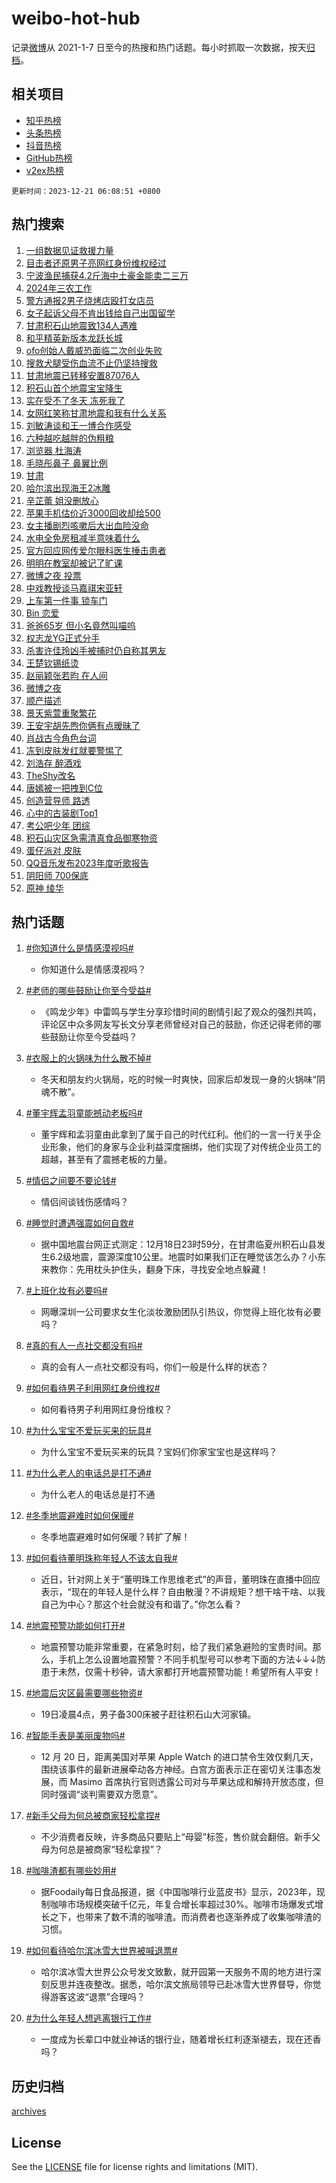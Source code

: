# weibo-hot-hub

记录[微博](https://www.weibo.com)从 2021-1-7 日至今的热搜和热门话题。每小时抓取一次数据，按天[归档](archives)。

## 相关项目

- [知乎热榜](https://github.com/lonnyzhang423/zhihu-hot-hub)
- [头条热榜](https://github.com/lonnyzhang423/toutiao-hot-hub)
- [抖音热榜](https://github.com/lonnyzhang423/douyin-hot-hub)
- [GitHub热榜](https://github.com/lonnyzhang423/github-hot-hub)
- [v2ex热榜](https://github.com/lonnyzhang423/v2ex-hot-hub)


`更新时间：2023-12-21 06:08:51 +0800`

## 热门搜索

1. [一组数据见证救援力量](https://m.weibo.cn/search?containerid=100103type%3D1%26t%3D10%26q%3D%23%E4%B8%80%E7%BB%84%E6%95%B0%E6%8D%AE%E8%A7%81%E8%AF%81%E6%95%91%E6%8F%B4%E5%8A%9B%E9%87%8F%23&stream_entry_id=51&isnewpage=1&extparam=seat%3D1%26pos%3D0%26dgr%3D0%26c_type%3D51%26q%3D%2523%25E4%25B8%2580%25E7%25BB%2584%25E6%2595%25B0%25E6%258D%25AE%25E8%25A7%2581%25E8%25AF%2581%25E6%2595%2591%25E6%258F%25B4%25E5%258A%259B%25E9%2587%258F%2523%26filter_type%3Drealtimehot%26cate%3D10103%26stream_entry_id%3D51%26display_time%3D1703110129%26pre_seqid%3D17031101291750055559)
1. [目击者还原男子亮网红身份维权经过](https://m.weibo.cn/search?containerid=100103type%3D1%26t%3D10%26q%3D%23%E7%9B%AE%E5%87%BB%E8%80%85%E8%BF%98%E5%8E%9F%E7%94%B7%E5%AD%90%E4%BA%AE%E7%BD%91%E7%BA%A2%E8%BA%AB%E4%BB%BD%E7%BB%B4%E6%9D%83%E7%BB%8F%E8%BF%87%23&stream_entry_id=31&isnewpage=1&extparam=seat%3D1%26pos%3D0%26flag%3D2%26lcate%3D5001%26dgr%3D0%26cate%3D5001%26c_type%3D31%26band_rank%3D1%26q%3D%2523%25E7%259B%25AE%25E5%2587%25BB%25E8%2580%2585%25E8%25BF%2598%25E5%258E%259F%25E7%2594%25B7%25E5%25AD%2590%25E4%25BA%25AE%25E7%25BD%2591%25E7%25BA%25A2%25E8%25BA%25AB%25E4%25BB%25BD%25E7%25BB%25B4%25E6%259D%2583%25E7%25BB%258F%25E8%25BF%2587%2523%26filter_type%3Drealtimehot%26realpos%3D1%26stream_entry_id%3D31%26display_time%3D1703110129%26pre_seqid%3D17031101291750055559)
1. [宁波渔民捕获4.2斤海中土豪金能卖二三万](https://m.weibo.cn/search?containerid=100103type%3D1%26t%3D10%26q%3D%23%E5%AE%81%E6%B3%A2%E6%B8%94%E6%B0%91%E6%8D%95%E8%8E%B74.2%E6%96%A4%E6%B5%B7%E4%B8%AD%E5%9C%9F%E8%B1%AA%E9%87%91%E8%83%BD%E5%8D%96%E4%BA%8C%E4%B8%89%E4%B8%87%23&stream_entry_id=31&isnewpage=1&extparam=seat%3D1%26pos%3D1%26flag%3D32768%26lcate%3D5001%26dgr%3D0%26cate%3D5001%26c_type%3D31%26band_rank%3D2%26q%3D%2523%25E5%25AE%2581%25E6%25B3%25A2%25E6%25B8%2594%25E6%25B0%2591%25E6%258D%2595%25E8%258E%25B74.2%25E6%2596%25A4%25E6%25B5%25B7%25E4%25B8%25AD%25E5%259C%259F%25E8%25B1%25AA%25E9%2587%2591%25E8%2583%25BD%25E5%258D%2596%25E4%25BA%258C%25E4%25B8%2589%25E4%25B8%2587%2523%26filter_type%3Drealtimehot%26realpos%3D2%26stream_entry_id%3D31%26display_time%3D1703110129%26pre_seqid%3D17031101291750055559)
1. [2024年三农工作](https://m.weibo.cn/search?containerid=100103type%3D1%26t%3D10%26q%3D%232024%E5%B9%B4%E4%B8%89%E5%86%9C%E5%B7%A5%E4%BD%9C%23&stream_entry_id=31&isnewpage=1&extparam=seat%3D1%26pos%3D2%26flag%3D0%26lcate%3D5001%26dgr%3D0%26cate%3D5001%26c_type%3D31%26band_rank%3D3%26q%3D%25232024%25E5%25B9%25B4%25E4%25B8%2589%25E5%2586%259C%25E5%25B7%25A5%25E4%25BD%259C%2523%26filter_type%3Drealtimehot%26realpos%3D3%26stream_entry_id%3D31%26display_time%3D1703110129%26pre_seqid%3D17031101291750055559)
1. [警方通报2男子烧烤店殴打女店员](https://m.weibo.cn/search?containerid=100103type%3D1%26t%3D10%26q%3D%23%E8%AD%A6%E6%96%B9%E9%80%9A%E6%8A%A52%E7%94%B7%E5%AD%90%E7%83%A7%E7%83%A4%E5%BA%97%E6%AE%B4%E6%89%93%E5%A5%B3%E5%BA%97%E5%91%98%23&stream_entry_id=31&isnewpage=1&extparam=seat%3D1%26pos%3D3%26flag%3D0%26lcate%3D5001%26dgr%3D0%26cate%3D5001%26c_type%3D31%26band_rank%3D4%26q%3D%2523%25E8%25AD%25A6%25E6%2596%25B9%25E9%2580%259A%25E6%258A%25A52%25E7%2594%25B7%25E5%25AD%2590%25E7%2583%25A7%25E7%2583%25A4%25E5%25BA%2597%25E6%25AE%25B4%25E6%2589%2593%25E5%25A5%25B3%25E5%25BA%2597%25E5%2591%2598%2523%26filter_type%3Drealtimehot%26realpos%3D4%26stream_entry_id%3D31%26display_time%3D1703110129%26pre_seqid%3D17031101291750055559)
1. [女子起诉父母不肯出钱给自己出国留学](https://m.weibo.cn/search?containerid=100103type%3D1%26t%3D10%26q%3D%23%E5%A5%B3%E5%AD%90%E8%B5%B7%E8%AF%89%E7%88%B6%E6%AF%8D%E4%B8%8D%E8%82%AF%E5%87%BA%E9%92%B1%E7%BB%99%E8%87%AA%E5%B7%B1%E5%87%BA%E5%9B%BD%E7%95%99%E5%AD%A6%23&stream_entry_id=31&isnewpage=1&extparam=seat%3D1%26pos%3D4%26flag%3D0%26lcate%3D5001%26dgr%3D0%26cate%3D5001%26c_type%3D31%26band_rank%3D5%26q%3D%2523%25E5%25A5%25B3%25E5%25AD%2590%25E8%25B5%25B7%25E8%25AF%2589%25E7%2588%25B6%25E6%25AF%258D%25E4%25B8%258D%25E8%2582%25AF%25E5%2587%25BA%25E9%2592%25B1%25E7%25BB%2599%25E8%2587%25AA%25E5%25B7%25B1%25E5%2587%25BA%25E5%259B%25BD%25E7%2595%2599%25E5%25AD%25A6%2523%26filter_type%3Drealtimehot%26realpos%3D5%26stream_entry_id%3D31%26display_time%3D1703110129%26pre_seqid%3D17031101291750055559)
1. [甘肃积石山地震致134人遇难](https://m.weibo.cn/search?containerid=100103type%3D1%26t%3D10%26q%3D%23%E7%94%98%E8%82%83%E7%A7%AF%E7%9F%B3%E5%B1%B1%E5%9C%B0%E9%9C%87%E8%87%B4134%E4%BA%BA%E9%81%87%E9%9A%BE%23&stream_entry_id=31&isnewpage=1&extparam=seat%3D1%26pos%3D5%26flag%3D0%26lcate%3D5001%26dgr%3D0%26cate%3D5001%26c_type%3D31%26band_rank%3D6%26q%3D%2523%25E7%2594%2598%25E8%2582%2583%25E7%25A7%25AF%25E7%259F%25B3%25E5%25B1%25B1%25E5%259C%25B0%25E9%259C%2587%25E8%2587%25B4134%25E4%25BA%25BA%25E9%2581%2587%25E9%259A%25BE%2523%26filter_type%3Drealtimehot%26realpos%3D6%26stream_entry_id%3D31%26display_time%3D1703110129%26pre_seqid%3D17031101291750055559)
1. [和平精英新版本龙跃长城](https://m.weibo.cn/search?containerid=100103type%3D1%26t%3D10%26q%3D%23%E5%92%8C%E5%B9%B3%E7%B2%BE%E8%8B%B1%E6%96%B0%E7%89%88%E6%9C%AC%E9%BE%99%E8%B7%83%E9%95%BF%E5%9F%8E%23&stream_entry_id=31&isnewpage=1&extparam=seat%3D1%26pos%3D6%26dgr%3D0%26filter_type%3Drealtimehot%26lcate%3D5001%26stream_entry_id%3D31%26band_rank%3D7%26c_type%3D31%26cate%3D5001%26q%3D%2523%25E5%2592%258C%25E5%25B9%25B3%25E7%25B2%25BE%25E8%258B%25B1%25E6%2596%25B0%25E7%2589%2588%25E6%259C%25AC%25E9%25BE%2599%25E8%25B7%2583%25E9%2595%25BF%25E5%259F%258E%2523%26is_ad_pos%3D1%26topic_ad%3D1%26adid%3D214992%26display_time%3D1703110129%26pre_seqid%3D17031101291750055559)
1. [ofo创始人戴威恐面临二次创业失败](https://m.weibo.cn/search?containerid=100103type%3D1%26t%3D10%26q%3D%23ofo%E5%88%9B%E5%A7%8B%E4%BA%BA%E6%88%B4%E5%A8%81%E6%81%90%E9%9D%A2%E4%B8%B4%E4%BA%8C%E6%AC%A1%E5%88%9B%E4%B8%9A%E5%A4%B1%E8%B4%A5%23&stream_entry_id=31&isnewpage=1&extparam=seat%3D1%26pos%3D7%26flag%3D0%26lcate%3D5001%26dgr%3D0%26cate%3D5001%26c_type%3D31%26band_rank%3D7%26q%3D%2523ofo%25E5%2588%259B%25E5%25A7%258B%25E4%25BA%25BA%25E6%2588%25B4%25E5%25A8%2581%25E6%2581%2590%25E9%259D%25A2%25E4%25B8%25B4%25E4%25BA%258C%25E6%25AC%25A1%25E5%2588%259B%25E4%25B8%259A%25E5%25A4%25B1%25E8%25B4%25A5%2523%26filter_type%3Drealtimehot%26realpos%3D7%26stream_entry_id%3D31%26display_time%3D1703110129%26pre_seqid%3D17031101291750055559)
1. [搜救犬腿受伤血流不止仍坚持搜救](https://m.weibo.cn/search?containerid=100103type%3D1%26t%3D10%26q%3D%23%E6%90%9C%E6%95%91%E7%8A%AC%E8%85%BF%E5%8F%97%E4%BC%A4%E8%A1%80%E6%B5%81%E4%B8%8D%E6%AD%A2%E4%BB%8D%E5%9D%9A%E6%8C%81%E6%90%9C%E6%95%91%23&stream_entry_id=31&isnewpage=1&extparam=seat%3D1%26pos%3D8%26flag%3D32768%26lcate%3D5001%26dgr%3D0%26cate%3D5001%26c_type%3D31%26band_rank%3D8%26q%3D%2523%25E6%2590%259C%25E6%2595%2591%25E7%258A%25AC%25E8%2585%25BF%25E5%258F%2597%25E4%25BC%25A4%25E8%25A1%2580%25E6%25B5%2581%25E4%25B8%258D%25E6%25AD%25A2%25E4%25BB%258D%25E5%259D%259A%25E6%258C%2581%25E6%2590%259C%25E6%2595%2591%2523%26filter_type%3Drealtimehot%26realpos%3D8%26stream_entry_id%3D31%26display_time%3D1703110129%26pre_seqid%3D17031101291750055559)
1. [甘肃地震已转移安置87076人](https://m.weibo.cn/search?containerid=100103type%3D1%26t%3D10%26q%3D%23%E7%94%98%E8%82%83%E5%9C%B0%E9%9C%87%E5%B7%B2%E8%BD%AC%E7%A7%BB%E5%AE%89%E7%BD%AE87076%E4%BA%BA%23&stream_entry_id=31&isnewpage=1&extparam=seat%3D1%26pos%3D9%26flag%3D0%26lcate%3D5001%26dgr%3D0%26cate%3D5001%26c_type%3D31%26band_rank%3D9%26q%3D%2523%25E7%2594%2598%25E8%2582%2583%25E5%259C%25B0%25E9%259C%2587%25E5%25B7%25B2%25E8%25BD%25AC%25E7%25A7%25BB%25E5%25AE%2589%25E7%25BD%25AE87076%25E4%25BA%25BA%2523%26filter_type%3Drealtimehot%26realpos%3D9%26stream_entry_id%3D31%26display_time%3D1703110129%26pre_seqid%3D17031101291750055559)
1. [积石山首个地震宝宝降生](https://m.weibo.cn/search?containerid=100103type%3D1%26t%3D10%26q%3D%23%E7%A7%AF%E7%9F%B3%E5%B1%B1%E9%A6%96%E4%B8%AA%E5%9C%B0%E9%9C%87%E5%AE%9D%E5%AE%9D%E9%99%8D%E7%94%9F%23&stream_entry_id=31&isnewpage=1&extparam=seat%3D1%26pos%3D10%26flag%3D0%26lcate%3D5001%26dgr%3D0%26cate%3D5001%26c_type%3D31%26band_rank%3D10%26q%3D%2523%25E7%25A7%25AF%25E7%259F%25B3%25E5%25B1%25B1%25E9%25A6%2596%25E4%25B8%25AA%25E5%259C%25B0%25E9%259C%2587%25E5%25AE%259D%25E5%25AE%259D%25E9%2599%258D%25E7%2594%259F%2523%26filter_type%3Drealtimehot%26realpos%3D10%26stream_entry_id%3D31%26display_time%3D1703110129%26pre_seqid%3D17031101291750055559)
1. [实在受不了冬天 冻死我了](https://m.weibo.cn/search?containerid=100103type%3D1%26t%3D10%26q%3D%E5%AE%9E%E5%9C%A8%E5%8F%97%E4%B8%8D%E4%BA%86%E5%86%AC%E5%A4%A9+%E5%86%BB%E6%AD%BB%E6%88%91%E4%BA%86&stream_entry_id=31&isnewpage=1&extparam=seat%3D1%26pos%3D11%26flag%3D2%26lcate%3D5001%26dgr%3D0%26cate%3D5001%26c_type%3D31%26band_rank%3D11%26q%3D%25E5%25AE%259E%25E5%259C%25A8%25E5%258F%2597%25E4%25B8%258D%25E4%25BA%2586%25E5%2586%25AC%25E5%25A4%25A9%2520%25E5%2586%25BB%25E6%25AD%25BB%25E6%2588%2591%25E4%25BA%2586%26filter_type%3Drealtimehot%26realpos%3D11%26stream_entry_id%3D31%26display_time%3D1703110129%26pre_seqid%3D17031101291750055559)
1. [女网红笑称甘肃地震和我有什么关系](https://m.weibo.cn/search?containerid=100103type%3D1%26t%3D10%26q%3D%23%E5%A5%B3%E7%BD%91%E7%BA%A2%E7%AC%91%E7%A7%B0%E7%94%98%E8%82%83%E5%9C%B0%E9%9C%87%E5%92%8C%E6%88%91%E6%9C%89%E4%BB%80%E4%B9%88%E5%85%B3%E7%B3%BB%23&stream_entry_id=31&isnewpage=1&extparam=seat%3D1%26pos%3D12%26flag%3D2%26lcate%3D5001%26dgr%3D0%26cate%3D5001%26c_type%3D31%26band_rank%3D12%26q%3D%2523%25E5%25A5%25B3%25E7%25BD%2591%25E7%25BA%25A2%25E7%25AC%2591%25E7%25A7%25B0%25E7%2594%2598%25E8%2582%2583%25E5%259C%25B0%25E9%259C%2587%25E5%2592%258C%25E6%2588%2591%25E6%259C%2589%25E4%25BB%2580%25E4%25B9%2588%25E5%2585%25B3%25E7%25B3%25BB%2523%26filter_type%3Drealtimehot%26realpos%3D12%26stream_entry_id%3D31%26display_time%3D1703110129%26pre_seqid%3D17031101291750055559)
1. [刘敏涛谈和王一博合作感受](https://m.weibo.cn/search?containerid=100103type%3D1%26t%3D10%26q%3D%E5%88%98%E6%95%8F%E6%B6%9B%E8%B0%88%E5%92%8C%E7%8E%8B%E4%B8%80%E5%8D%9A%E5%90%88%E4%BD%9C%E6%84%9F%E5%8F%97&stream_entry_id=31&isnewpage=1&extparam=seat%3D1%26pos%3D13%26flag%3D1%26lcate%3D5001%26dgr%3D0%26cate%3D5001%26c_type%3D31%26band_rank%3D13%26q%3D%25E5%2588%2598%25E6%2595%258F%25E6%25B6%259B%25E8%25B0%2588%25E5%2592%258C%25E7%258E%258B%25E4%25B8%2580%25E5%258D%259A%25E5%2590%2588%25E4%25BD%259C%25E6%2584%259F%25E5%258F%2597%26filter_type%3Drealtimehot%26realpos%3D13%26stream_entry_id%3D31%26display_time%3D1703110129%26pre_seqid%3D17031101291750055559)
1. [六种越吃越胖的伪粗粮](https://m.weibo.cn/search?containerid=100103type%3D1%26t%3D10%26q%3D%E5%85%AD%E7%A7%8D%E8%B6%8A%E5%90%83%E8%B6%8A%E8%83%96%E7%9A%84%E4%BC%AA%E7%B2%97%E7%B2%AE&stream_entry_id=31&isnewpage=1&extparam=seat%3D1%26pos%3D14%26flag%3D2%26lcate%3D5001%26dgr%3D0%26cate%3D5001%26c_type%3D31%26band_rank%3D14%26q%3D%25E5%2585%25AD%25E7%25A7%258D%25E8%25B6%258A%25E5%2590%2583%25E8%25B6%258A%25E8%2583%2596%25E7%259A%2584%25E4%25BC%25AA%25E7%25B2%2597%25E7%25B2%25AE%26filter_type%3Drealtimehot%26realpos%3D14%26stream_entry_id%3D31%26display_time%3D1703110129%26pre_seqid%3D17031101291750055559)
1. [浏览器 杜海涛](https://m.weibo.cn/search?containerid=100103type%3D1%26t%3D10%26q%3D%E6%B5%8F%E8%A7%88%E5%99%A8+%E6%9D%9C%E6%B5%B7%E6%B6%9B&stream_entry_id=31&isnewpage=1&extparam=seat%3D1%26pos%3D15%26flag%3D2%26lcate%3D5001%26dgr%3D0%26cate%3D5001%26c_type%3D31%26band_rank%3D15%26q%3D%25E6%25B5%258F%25E8%25A7%2588%25E5%2599%25A8%2520%25E6%259D%259C%25E6%25B5%25B7%25E6%25B6%259B%26filter_type%3Drealtimehot%26realpos%3D15%26stream_entry_id%3D31%26display_time%3D1703110129%26pre_seqid%3D17031101291750055559)
1. [毛晓彤鼻子 鼻翼比例](https://m.weibo.cn/search?containerid=100103type%3D1%26t%3D10%26q%3D%E6%AF%9B%E6%99%93%E5%BD%A4%E9%BC%BB%E5%AD%90+%E9%BC%BB%E7%BF%BC%E6%AF%94%E4%BE%8B&stream_entry_id=31&isnewpage=1&extparam=seat%3D1%26pos%3D16%26flag%3D2%26lcate%3D5001%26dgr%3D0%26cate%3D5001%26c_type%3D31%26band_rank%3D16%26q%3D%25E6%25AF%259B%25E6%2599%2593%25E5%25BD%25A4%25E9%25BC%25BB%25E5%25AD%2590%2520%25E9%25BC%25BB%25E7%25BF%25BC%25E6%25AF%2594%25E4%25BE%258B%26filter_type%3Drealtimehot%26realpos%3D16%26stream_entry_id%3D31%26display_time%3D1703110129%26pre_seqid%3D17031101291750055559)
1. [甘肃](https://m.weibo.cn/search?containerid=100103type%3D1%26t%3D10%26q%3D%E7%94%98%E8%82%83&stream_entry_id=31&isnewpage=1&extparam=seat%3D1%26pos%3D17%26flag%3D0%26lcate%3D5001%26dgr%3D0%26cate%3D5001%26c_type%3D31%26band_rank%3D17%26q%3D%25E7%2594%2598%25E8%2582%2583%26filter_type%3Drealtimehot%26realpos%3D17%26stream_entry_id%3D31%26display_time%3D1703110129%26pre_seqid%3D17031101291750055559)
1. [哈尔滨出现海王2冰雕](https://m.weibo.cn/search?containerid=100103type%3D1%26t%3D10%26q%3D%23%E5%93%88%E5%B0%94%E6%BB%A8%E5%87%BA%E7%8E%B0%E6%B5%B7%E7%8E%8B2%E5%86%B0%E9%9B%95%23&stream_entry_id=31&isnewpage=1&extparam=seat%3D1%26pos%3D18%26flag%3D2%26lcate%3D5001%26dgr%3D0%26cate%3D5001%26c_type%3D31%26band_rank%3D18%26q%3D%2523%25E5%2593%2588%25E5%25B0%2594%25E6%25BB%25A8%25E5%2587%25BA%25E7%258E%25B0%25E6%25B5%25B7%25E7%258E%258B2%25E5%2586%25B0%25E9%259B%2595%2523%26filter_type%3Drealtimehot%26realpos%3D18%26stream_entry_id%3D31%26display_time%3D1703110129%26pre_seqid%3D17031101291750055559)
1. [辛芷蕾 姐没删放心](https://m.weibo.cn/search?containerid=100103type%3D1%26t%3D10%26q%3D%E8%BE%9B%E8%8A%B7%E8%95%BE+%E5%A7%90%E6%B2%A1%E5%88%A0%E6%94%BE%E5%BF%83&stream_entry_id=31&isnewpage=1&extparam=seat%3D1%26pos%3D19%26flag%3D2%26lcate%3D5001%26dgr%3D0%26cate%3D5001%26c_type%3D31%26band_rank%3D19%26q%3D%25E8%25BE%259B%25E8%258A%25B7%25E8%2595%25BE%2520%25E5%25A7%2590%25E6%25B2%25A1%25E5%2588%25A0%25E6%2594%25BE%25E5%25BF%2583%26filter_type%3Drealtimehot%26realpos%3D19%26stream_entry_id%3D31%26display_time%3D1703110129%26pre_seqid%3D17031101291750055559)
1. [苹果手机估价近3000回收却给500](https://m.weibo.cn/search?containerid=100103type%3D1%26t%3D10%26q%3D%23%E8%8B%B9%E6%9E%9C%E6%89%8B%E6%9C%BA%E4%BC%B0%E4%BB%B7%E8%BF%913000%E5%9B%9E%E6%94%B6%E5%8D%B4%E7%BB%99500%23&stream_entry_id=31&isnewpage=1&extparam=seat%3D1%26pos%3D20%26flag%3D0%26lcate%3D5001%26dgr%3D0%26cate%3D5001%26c_type%3D31%26band_rank%3D20%26q%3D%2523%25E8%258B%25B9%25E6%259E%259C%25E6%2589%258B%25E6%259C%25BA%25E4%25BC%25B0%25E4%25BB%25B7%25E8%25BF%25913000%25E5%259B%259E%25E6%2594%25B6%25E5%258D%25B4%25E7%25BB%2599500%2523%26filter_type%3Drealtimehot%26realpos%3D20%26stream_entry_id%3D31%26display_time%3D1703110129%26pre_seqid%3D17031101291750055559)
1. [女主播剧烈咳嗽后大出血险没命](https://m.weibo.cn/search?containerid=100103type%3D1%26t%3D10%26q%3D%23%E5%A5%B3%E4%B8%BB%E6%92%AD%E5%89%A7%E7%83%88%E5%92%B3%E5%97%BD%E5%90%8E%E5%A4%A7%E5%87%BA%E8%A1%80%E9%99%A9%E6%B2%A1%E5%91%BD%23&stream_entry_id=31&isnewpage=1&extparam=seat%3D1%26pos%3D21%26flag%3D0%26lcate%3D5001%26dgr%3D0%26cate%3D5001%26c_type%3D31%26band_rank%3D21%26q%3D%2523%25E5%25A5%25B3%25E4%25B8%25BB%25E6%2592%25AD%25E5%2589%25A7%25E7%2583%2588%25E5%2592%25B3%25E5%2597%25BD%25E5%2590%258E%25E5%25A4%25A7%25E5%2587%25BA%25E8%25A1%2580%25E9%2599%25A9%25E6%25B2%25A1%25E5%2591%25BD%2523%26filter_type%3Drealtimehot%26realpos%3D21%26stream_entry_id%3D31%26display_time%3D1703110129%26pre_seqid%3D17031101291750055559)
1. [水电全免房租减半意味着什么](https://m.weibo.cn/search?containerid=100103type%3D1%26t%3D10%26q%3D%E6%B0%B4%E7%94%B5%E5%85%A8%E5%85%8D%E6%88%BF%E7%A7%9F%E5%87%8F%E5%8D%8A%E6%84%8F%E5%91%B3%E7%9D%80%E4%BB%80%E4%B9%88&stream_entry_id=31&isnewpage=1&extparam=seat%3D1%26pos%3D22%26flag%3D0%26lcate%3D5001%26dgr%3D0%26cate%3D5001%26c_type%3D31%26band_rank%3D22%26q%3D%25E6%25B0%25B4%25E7%2594%25B5%25E5%2585%25A8%25E5%2585%258D%25E6%2588%25BF%25E7%25A7%259F%25E5%2587%258F%25E5%258D%258A%25E6%2584%258F%25E5%2591%25B3%25E7%259D%2580%25E4%25BB%2580%25E4%25B9%2588%26filter_type%3Drealtimehot%26realpos%3D22%26stream_entry_id%3D31%26display_time%3D1703110129%26pre_seqid%3D17031101291750055559)
1. [官方回应网传爱尔眼科医生捶击患者](https://m.weibo.cn/search?containerid=100103type%3D1%26t%3D10%26q%3D%23%E5%AE%98%E6%96%B9%E5%9B%9E%E5%BA%94%E7%BD%91%E4%BC%A0%E7%88%B1%E5%B0%94%E7%9C%BC%E7%A7%91%E5%8C%BB%E7%94%9F%E6%8D%B6%E5%87%BB%E6%82%A3%E8%80%85%23&stream_entry_id=31&isnewpage=1&extparam=seat%3D1%26pos%3D23%26flag%3D0%26lcate%3D5001%26dgr%3D0%26cate%3D5001%26c_type%3D31%26band_rank%3D23%26q%3D%2523%25E5%25AE%2598%25E6%2596%25B9%25E5%259B%259E%25E5%25BA%2594%25E7%25BD%2591%25E4%25BC%25A0%25E7%2588%25B1%25E5%25B0%2594%25E7%259C%25BC%25E7%25A7%2591%25E5%258C%25BB%25E7%2594%259F%25E6%258D%25B6%25E5%2587%25BB%25E6%2582%25A3%25E8%2580%2585%2523%26filter_type%3Drealtimehot%26realpos%3D23%26stream_entry_id%3D31%26display_time%3D1703110129%26pre_seqid%3D17031101291750055559)
1. [明明在教室却被记了旷课](https://m.weibo.cn/search?containerid=100103type%3D1%26t%3D10%26q%3D%E6%98%8E%E6%98%8E%E5%9C%A8%E6%95%99%E5%AE%A4%E5%8D%B4%E8%A2%AB%E8%AE%B0%E4%BA%86%E6%97%B7%E8%AF%BE&stream_entry_id=31&isnewpage=1&extparam=seat%3D1%26pos%3D24%26flag%3D0%26lcate%3D5001%26dgr%3D0%26cate%3D5001%26c_type%3D31%26band_rank%3D24%26q%3D%25E6%2598%258E%25E6%2598%258E%25E5%259C%25A8%25E6%2595%2599%25E5%25AE%25A4%25E5%258D%25B4%25E8%25A2%25AB%25E8%25AE%25B0%25E4%25BA%2586%25E6%2597%25B7%25E8%25AF%25BE%26filter_type%3Drealtimehot%26realpos%3D24%26stream_entry_id%3D31%26display_time%3D1703110129%26pre_seqid%3D17031101291750055559)
1. [微博之夜 投票](https://m.weibo.cn/search?containerid=100103type%3D1%26t%3D10%26q%3D%E5%BE%AE%E5%8D%9A%E4%B9%8B%E5%A4%9C+%E6%8A%95%E7%A5%A8&stream_entry_id=31&isnewpage=1&extparam=seat%3D1%26pos%3D25%26flag%3D0%26lcate%3D5001%26dgr%3D0%26cate%3D5001%26c_type%3D31%26band_rank%3D25%26q%3D%25E5%25BE%25AE%25E5%258D%259A%25E4%25B9%258B%25E5%25A4%259C%2520%25E6%258A%2595%25E7%25A5%25A8%26filter_type%3Drealtimehot%26realpos%3D25%26stream_entry_id%3D31%26display_time%3D1703110129%26pre_seqid%3D17031101291750055559)
1. [中戏教授谈马嘉祺宋亚轩](https://m.weibo.cn/search?containerid=100103type%3D1%26t%3D10%26q%3D%E4%B8%AD%E6%88%8F%E6%95%99%E6%8E%88%E8%B0%88%E9%A9%AC%E5%98%89%E7%A5%BA%E5%AE%8B%E4%BA%9A%E8%BD%A9&stream_entry_id=31&isnewpage=1&extparam=seat%3D1%26pos%3D26%26flag%3D0%26lcate%3D5001%26dgr%3D0%26cate%3D5001%26c_type%3D31%26band_rank%3D26%26q%3D%25E4%25B8%25AD%25E6%2588%258F%25E6%2595%2599%25E6%258E%2588%25E8%25B0%2588%25E9%25A9%25AC%25E5%2598%2589%25E7%25A5%25BA%25E5%25AE%258B%25E4%25BA%259A%25E8%25BD%25A9%26filter_type%3Drealtimehot%26realpos%3D26%26stream_entry_id%3D31%26display_time%3D1703110129%26pre_seqid%3D17031101291750055559)
1. [上车第一件事 锁车门](https://m.weibo.cn/search?containerid=100103type%3D1%26t%3D10%26q%3D%E4%B8%8A%E8%BD%A6%E7%AC%AC%E4%B8%80%E4%BB%B6%E4%BA%8B+%E9%94%81%E8%BD%A6%E9%97%A8&stream_entry_id=31&isnewpage=1&extparam=seat%3D1%26pos%3D27%26flag%3D0%26lcate%3D5001%26dgr%3D0%26cate%3D5001%26c_type%3D31%26band_rank%3D27%26q%3D%25E4%25B8%258A%25E8%25BD%25A6%25E7%25AC%25AC%25E4%25B8%2580%25E4%25BB%25B6%25E4%25BA%258B%2520%25E9%2594%2581%25E8%25BD%25A6%25E9%2597%25A8%26filter_type%3Drealtimehot%26realpos%3D27%26stream_entry_id%3D31%26display_time%3D1703110129%26pre_seqid%3D17031101291750055559)
1. [Bin 恋爱](https://m.weibo.cn/search?containerid=100103type%3D1%26t%3D10%26q%3DBin+%E6%81%8B%E7%88%B1&stream_entry_id=31&isnewpage=1&extparam=seat%3D1%26pos%3D28%26flag%3D0%26lcate%3D5001%26dgr%3D0%26cate%3D5001%26c_type%3D31%26band_rank%3D28%26q%3DBin%2520%25E6%2581%258B%25E7%2588%25B1%26filter_type%3Drealtimehot%26realpos%3D28%26stream_entry_id%3D31%26display_time%3D1703110129%26pre_seqid%3D17031101291750055559)
1. [爸爸65岁 但小名竟然叫喵呜](https://m.weibo.cn/search?containerid=100103type%3D1%26t%3D10%26q%3D%E7%88%B8%E7%88%B865%E5%B2%81+%E4%BD%86%E5%B0%8F%E5%90%8D%E7%AB%9F%E7%84%B6%E5%8F%AB%E5%96%B5%E5%91%9C&stream_entry_id=31&isnewpage=1&extparam=seat%3D1%26pos%3D29%26flag%3D0%26lcate%3D5001%26dgr%3D0%26cate%3D5001%26c_type%3D31%26band_rank%3D29%26q%3D%25E7%2588%25B8%25E7%2588%25B865%25E5%25B2%2581%2520%25E4%25BD%2586%25E5%25B0%258F%25E5%2590%258D%25E7%25AB%259F%25E7%2584%25B6%25E5%258F%25AB%25E5%2596%25B5%25E5%2591%259C%26filter_type%3Drealtimehot%26realpos%3D29%26stream_entry_id%3D31%26display_time%3D1703110129%26pre_seqid%3D17031101291750055559)
1. [权志龙YG正式分手](https://m.weibo.cn/search?containerid=100103type%3D1%26t%3D10%26q%3D%E6%9D%83%E5%BF%97%E9%BE%99YG%E6%AD%A3%E5%BC%8F%E5%88%86%E6%89%8B&stream_entry_id=31&isnewpage=1&extparam=seat%3D1%26pos%3D30%26flag%3D0%26lcate%3D5001%26dgr%3D0%26cate%3D5001%26c_type%3D31%26band_rank%3D30%26q%3D%25E6%259D%2583%25E5%25BF%2597%25E9%25BE%2599YG%25E6%25AD%25A3%25E5%25BC%258F%25E5%2588%2586%25E6%2589%258B%26filter_type%3Drealtimehot%26realpos%3D30%26stream_entry_id%3D31%26display_time%3D1703110129%26pre_seqid%3D17031101291750055559)
1. [杀害许佳玲凶手被捕时仍自称其男友](https://m.weibo.cn/search?containerid=100103type%3D1%26t%3D10%26q%3D%23%E6%9D%80%E5%AE%B3%E8%AE%B8%E4%BD%B3%E7%8E%B2%E5%87%B6%E6%89%8B%E8%A2%AB%E6%8D%95%E6%97%B6%E4%BB%8D%E8%87%AA%E7%A7%B0%E5%85%B6%E7%94%B7%E5%8F%8B%23&stream_entry_id=31&isnewpage=1&extparam=seat%3D1%26pos%3D31%26flag%3D1%26lcate%3D5001%26dgr%3D0%26cate%3D5001%26c_type%3D31%26band_rank%3D31%26q%3D%2523%25E6%259D%2580%25E5%25AE%25B3%25E8%25AE%25B8%25E4%25BD%25B3%25E7%258E%25B2%25E5%2587%25B6%25E6%2589%258B%25E8%25A2%25AB%25E6%258D%2595%25E6%2597%25B6%25E4%25BB%258D%25E8%2587%25AA%25E7%25A7%25B0%25E5%2585%25B6%25E7%2594%25B7%25E5%258F%258B%2523%26filter_type%3Drealtimehot%26realpos%3D31%26stream_entry_id%3D31%26display_time%3D1703110129%26pre_seqid%3D17031101291750055559)
1. [王楚钦锡纸烫](https://m.weibo.cn/search?containerid=100103type%3D1%26t%3D10%26q%3D%E7%8E%8B%E6%A5%9A%E9%92%A6%E9%94%A1%E7%BA%B8%E7%83%AB&stream_entry_id=31&isnewpage=1&extparam=seat%3D1%26pos%3D32%26flag%3D0%26lcate%3D5001%26dgr%3D0%26cate%3D5001%26c_type%3D31%26band_rank%3D32%26q%3D%25E7%258E%258B%25E6%25A5%259A%25E9%2592%25A6%25E9%2594%25A1%25E7%25BA%25B8%25E7%2583%25AB%26filter_type%3Drealtimehot%26realpos%3D32%26stream_entry_id%3D31%26display_time%3D1703110129%26pre_seqid%3D17031101291750055559)
1. [赵丽颖张若昀 在人间](https://m.weibo.cn/search?containerid=100103type%3D1%26t%3D10%26q%3D%E8%B5%B5%E4%B8%BD%E9%A2%96%E5%BC%A0%E8%8B%A5%E6%98%80+%E5%9C%A8%E4%BA%BA%E9%97%B4&stream_entry_id=31&isnewpage=1&extparam=seat%3D1%26pos%3D33%26flag%3D0%26lcate%3D5001%26dgr%3D0%26cate%3D5001%26c_type%3D31%26band_rank%3D33%26q%3D%25E8%25B5%25B5%25E4%25B8%25BD%25E9%25A2%2596%25E5%25BC%25A0%25E8%258B%25A5%25E6%2598%2580%2520%25E5%259C%25A8%25E4%25BA%25BA%25E9%2597%25B4%26filter_type%3Drealtimehot%26realpos%3D33%26stream_entry_id%3D31%26display_time%3D1703110129%26pre_seqid%3D17031101291750055559)
1. [微博之夜](https://m.weibo.cn/search?containerid=100103type%3D1%26t%3D10%26q%3D%E5%BE%AE%E5%8D%9A%E4%B9%8B%E5%A4%9C&stream_entry_id=31&isnewpage=1&extparam=seat%3D1%26pos%3D34%26flag%3D0%26lcate%3D5001%26dgr%3D0%26cate%3D5001%26c_type%3D31%26band_rank%3D34%26q%3D%25E5%25BE%25AE%25E5%258D%259A%25E4%25B9%258B%25E5%25A4%259C%26filter_type%3Drealtimehot%26realpos%3D34%26stream_entry_id%3D31%26display_time%3D1703110129%26pre_seqid%3D17031101291750055559)
1. [顺产描述](https://m.weibo.cn/search?containerid=100103type%3D1%26t%3D10%26q%3D%E9%A1%BA%E4%BA%A7%E6%8F%8F%E8%BF%B0&stream_entry_id=31&isnewpage=1&extparam=seat%3D1%26pos%3D35%26flag%3D0%26lcate%3D5001%26dgr%3D0%26cate%3D5001%26c_type%3D31%26band_rank%3D35%26q%3D%25E9%25A1%25BA%25E4%25BA%25A7%25E6%258F%258F%25E8%25BF%25B0%26filter_type%3Drealtimehot%26realpos%3D35%26stream_entry_id%3D31%26display_time%3D1703110129%26pre_seqid%3D17031101291750055559)
1. [景天紫萱重聚繁花](https://m.weibo.cn/search?containerid=100103type%3D1%26t%3D10%26q%3D%E6%99%AF%E5%A4%A9%E7%B4%AB%E8%90%B1%E9%87%8D%E8%81%9A%E7%B9%81%E8%8A%B1&stream_entry_id=31&isnewpage=1&extparam=seat%3D1%26pos%3D36%26flag%3D0%26lcate%3D5001%26dgr%3D0%26cate%3D5001%26c_type%3D31%26band_rank%3D36%26q%3D%25E6%2599%25AF%25E5%25A4%25A9%25E7%25B4%25AB%25E8%2590%25B1%25E9%2587%258D%25E8%2581%259A%25E7%25B9%2581%25E8%258A%25B1%26filter_type%3Drealtimehot%26realpos%3D36%26stream_entry_id%3D31%26display_time%3D1703110129%26pre_seqid%3D17031101291750055559)
1. [王安宇胡先煦你俩有点暧昧了](https://m.weibo.cn/search?containerid=100103type%3D1%26t%3D10%26q%3D%23%E7%8E%8B%E5%AE%89%E5%AE%87%E8%83%A1%E5%85%88%E7%85%A6%E4%BD%A0%E4%BF%A9%E6%9C%89%E7%82%B9%E6%9A%A7%E6%98%A7%E4%BA%86%23&stream_entry_id=31&isnewpage=1&extparam=seat%3D1%26pos%3D37%26flag%3D0%26lcate%3D5001%26dgr%3D0%26cate%3D5001%26c_type%3D31%26band_rank%3D37%26q%3D%2523%25E7%258E%258B%25E5%25AE%2589%25E5%25AE%2587%25E8%2583%25A1%25E5%2585%2588%25E7%2585%25A6%25E4%25BD%25A0%25E4%25BF%25A9%25E6%259C%2589%25E7%2582%25B9%25E6%259A%25A7%25E6%2598%25A7%25E4%25BA%2586%2523%26filter_type%3Drealtimehot%26realpos%3D37%26stream_entry_id%3D31%26display_time%3D1703110129%26pre_seqid%3D17031101291750055559)
1. [肖战古今角色台词](https://m.weibo.cn/search?containerid=100103type%3D1%26t%3D10%26q%3D%E8%82%96%E6%88%98%E5%8F%A4%E4%BB%8A%E8%A7%92%E8%89%B2%E5%8F%B0%E8%AF%8D&stream_entry_id=31&isnewpage=1&extparam=seat%3D1%26pos%3D38%26flag%3D0%26lcate%3D5001%26dgr%3D0%26cate%3D5001%26c_type%3D31%26band_rank%3D38%26q%3D%25E8%2582%2596%25E6%2588%2598%25E5%258F%25A4%25E4%25BB%258A%25E8%25A7%2592%25E8%2589%25B2%25E5%258F%25B0%25E8%25AF%258D%26filter_type%3Drealtimehot%26realpos%3D38%26stream_entry_id%3D31%26display_time%3D1703110129%26pre_seqid%3D17031101291750055559)
1. [冻到皮肤发红就要警惕了](https://m.weibo.cn/search?containerid=100103type%3D1%26t%3D10%26q%3D%23%E5%86%BB%E5%88%B0%E7%9A%AE%E8%82%A4%E5%8F%91%E7%BA%A2%E5%B0%B1%E8%A6%81%E8%AD%A6%E6%83%95%E4%BA%86%23&stream_entry_id=31&isnewpage=1&extparam=seat%3D1%26pos%3D39%26flag%3D0%26lcate%3D5001%26dgr%3D0%26cate%3D5001%26c_type%3D31%26band_rank%3D39%26q%3D%2523%25E5%2586%25BB%25E5%2588%25B0%25E7%259A%25AE%25E8%2582%25A4%25E5%258F%2591%25E7%25BA%25A2%25E5%25B0%25B1%25E8%25A6%2581%25E8%25AD%25A6%25E6%2583%2595%25E4%25BA%2586%2523%26filter_type%3Drealtimehot%26realpos%3D39%26stream_entry_id%3D31%26display_time%3D1703110129%26pre_seqid%3D17031101291750055559)
1. [刘浩存 醉酒戏](https://m.weibo.cn/search?containerid=100103type%3D1%26t%3D10%26q%3D%E5%88%98%E6%B5%A9%E5%AD%98+%E9%86%89%E9%85%92%E6%88%8F&stream_entry_id=31&isnewpage=1&extparam=seat%3D1%26pos%3D40%26flag%3D0%26lcate%3D5001%26dgr%3D0%26cate%3D5001%26c_type%3D31%26band_rank%3D40%26q%3D%25E5%2588%2598%25E6%25B5%25A9%25E5%25AD%2598%2520%25E9%2586%2589%25E9%2585%2592%25E6%2588%258F%26filter_type%3Drealtimehot%26realpos%3D40%26stream_entry_id%3D31%26display_time%3D1703110129%26pre_seqid%3D17031101291750055559)
1. [TheShy改名](https://m.weibo.cn/search?containerid=100103type%3D1%26t%3D10%26q%3D%23TheShy%E6%94%B9%E5%90%8D%23&stream_entry_id=31&isnewpage=1&extparam=seat%3D1%26pos%3D41%26flag%3D0%26lcate%3D5001%26dgr%3D0%26cate%3D5001%26c_type%3D31%26band_rank%3D41%26q%3D%2523TheShy%25E6%2594%25B9%25E5%2590%258D%2523%26filter_type%3Drealtimehot%26realpos%3D41%26stream_entry_id%3D31%26display_time%3D1703110129%26pre_seqid%3D17031101291750055559)
1. [唐嫣被一把拽到C位](https://m.weibo.cn/search?containerid=100103type%3D1%26t%3D10%26q%3D%23%E5%94%90%E5%AB%A3%E8%A2%AB%E4%B8%80%E6%8A%8A%E6%8B%BD%E5%88%B0C%E4%BD%8D%23&stream_entry_id=31&isnewpage=1&extparam=seat%3D1%26pos%3D42%26flag%3D0%26lcate%3D5001%26dgr%3D0%26cate%3D5001%26c_type%3D31%26band_rank%3D42%26q%3D%2523%25E5%2594%2590%25E5%25AB%25A3%25E8%25A2%25AB%25E4%25B8%2580%25E6%258A%258A%25E6%258B%25BD%25E5%2588%25B0C%25E4%25BD%258D%2523%26filter_type%3Drealtimehot%26realpos%3D42%26stream_entry_id%3D31%26display_time%3D1703110129%26pre_seqid%3D17031101291750055559)
1. [创造营导师 路透](https://m.weibo.cn/search?containerid=100103type%3D1%26t%3D10%26q%3D%E5%88%9B%E9%80%A0%E8%90%A5%E5%AF%BC%E5%B8%88+%E8%B7%AF%E9%80%8F&stream_entry_id=31&isnewpage=1&extparam=seat%3D1%26pos%3D43%26flag%3D0%26lcate%3D5001%26dgr%3D0%26cate%3D5001%26c_type%3D31%26band_rank%3D43%26q%3D%25E5%2588%259B%25E9%2580%25A0%25E8%2590%25A5%25E5%25AF%25BC%25E5%25B8%2588%2520%25E8%25B7%25AF%25E9%2580%258F%26filter_type%3Drealtimehot%26realpos%3D43%26stream_entry_id%3D31%26display_time%3D1703110129%26pre_seqid%3D17031101291750055559)
1. [心中的古装剧Top1](https://m.weibo.cn/search?containerid=100103type%3D1%26t%3D10%26q%3D%E5%BF%83%E4%B8%AD%E7%9A%84%E5%8F%A4%E8%A3%85%E5%89%A7Top1&stream_entry_id=31&isnewpage=1&extparam=seat%3D1%26pos%3D44%26flag%3D0%26lcate%3D5001%26dgr%3D0%26cate%3D5001%26c_type%3D31%26band_rank%3D44%26q%3D%25E5%25BF%2583%25E4%25B8%25AD%25E7%259A%2584%25E5%258F%25A4%25E8%25A3%2585%25E5%2589%25A7Top1%26filter_type%3Drealtimehot%26realpos%3D44%26stream_entry_id%3D31%26display_time%3D1703110129%26pre_seqid%3D17031101291750055559)
1. [考公吧少年 团综](https://m.weibo.cn/search?containerid=100103type%3D1%26t%3D10%26q%3D%E8%80%83%E5%85%AC%E5%90%A7%E5%B0%91%E5%B9%B4+%E5%9B%A2%E7%BB%BC&stream_entry_id=31&isnewpage=1&extparam=seat%3D1%26pos%3D45%26flag%3D0%26lcate%3D5001%26dgr%3D0%26cate%3D5001%26c_type%3D31%26band_rank%3D45%26q%3D%25E8%2580%2583%25E5%2585%25AC%25E5%2590%25A7%25E5%25B0%2591%25E5%25B9%25B4%2520%25E5%259B%25A2%25E7%25BB%25BC%26filter_type%3Drealtimehot%26realpos%3D45%26stream_entry_id%3D31%26display_time%3D1703110129%26pre_seqid%3D17031101291750055559)
1. [积石山灾区急需清真食品御寒物资](https://m.weibo.cn/search?containerid=100103type%3D1%26t%3D10%26q%3D%23%E7%A7%AF%E7%9F%B3%E5%B1%B1%E7%81%BE%E5%8C%BA%E6%80%A5%E9%9C%80%E6%B8%85%E7%9C%9F%E9%A3%9F%E5%93%81%E5%BE%A1%E5%AF%92%E7%89%A9%E8%B5%84%23&stream_entry_id=31&isnewpage=1&extparam=seat%3D1%26pos%3D46%26flag%3D0%26lcate%3D5001%26dgr%3D0%26cate%3D5001%26c_type%3D31%26band_rank%3D46%26q%3D%2523%25E7%25A7%25AF%25E7%259F%25B3%25E5%25B1%25B1%25E7%2581%25BE%25E5%258C%25BA%25E6%2580%25A5%25E9%259C%2580%25E6%25B8%2585%25E7%259C%259F%25E9%25A3%259F%25E5%2593%2581%25E5%25BE%25A1%25E5%25AF%2592%25E7%2589%25A9%25E8%25B5%2584%2523%26filter_type%3Drealtimehot%26realpos%3D46%26stream_entry_id%3D31%26display_time%3D1703110129%26pre_seqid%3D17031101291750055559)
1. [蛋仔派对 皮肤](https://m.weibo.cn/search?containerid=100103type%3D1%26t%3D10%26q%3D%E8%9B%8B%E4%BB%94%E6%B4%BE%E5%AF%B9+%E7%9A%AE%E8%82%A4&stream_entry_id=31&isnewpage=1&extparam=seat%3D1%26pos%3D47%26flag%3D0%26lcate%3D5001%26dgr%3D0%26cate%3D5001%26c_type%3D31%26band_rank%3D47%26q%3D%25E8%259B%258B%25E4%25BB%2594%25E6%25B4%25BE%25E5%25AF%25B9%2520%25E7%259A%25AE%25E8%2582%25A4%26filter_type%3Drealtimehot%26realpos%3D47%26stream_entry_id%3D31%26display_time%3D1703110129%26pre_seqid%3D17031101291750055559)
1. [QQ音乐发布2023年度听歌报告](https://m.weibo.cn/search?containerid=100103type%3D1%26t%3D10%26q%3D%23QQ%E9%9F%B3%E4%B9%90%E5%8F%91%E5%B8%832023%E5%B9%B4%E5%BA%A6%E5%90%AC%E6%AD%8C%E6%8A%A5%E5%91%8A%23&stream_entry_id=31&isnewpage=1&extparam=seat%3D1%26pos%3D48%26flag%3D0%26lcate%3D5001%26dgr%3D0%26cate%3D5001%26c_type%3D31%26band_rank%3D48%26q%3D%2523QQ%25E9%259F%25B3%25E4%25B9%2590%25E5%258F%2591%25E5%25B8%25832023%25E5%25B9%25B4%25E5%25BA%25A6%25E5%2590%25AC%25E6%25AD%258C%25E6%258A%25A5%25E5%2591%258A%2523%26filter_type%3Drealtimehot%26realpos%3D48%26stream_entry_id%3D31%26display_time%3D1703110129%26pre_seqid%3D17031101291750055559)
1. [阴阳师 700保底](https://m.weibo.cn/search?containerid=100103type%3D1%26t%3D10%26q%3D%E9%98%B4%E9%98%B3%E5%B8%88+700%E4%BF%9D%E5%BA%95&stream_entry_id=31&isnewpage=1&extparam=seat%3D1%26pos%3D49%26flag%3D0%26lcate%3D5001%26dgr%3D0%26cate%3D5001%26c_type%3D31%26band_rank%3D49%26q%3D%25E9%2598%25B4%25E9%2598%25B3%25E5%25B8%2588%2520700%25E4%25BF%259D%25E5%25BA%2595%26filter_type%3Drealtimehot%26realpos%3D49%26stream_entry_id%3D31%26display_time%3D1703110129%26pre_seqid%3D17031101291750055559)
1. [原神 绫华](https://m.weibo.cn/search?containerid=100103type%3D1%26t%3D10%26q%3D%E5%8E%9F%E7%A5%9E+%E7%BB%AB%E5%8D%8E&stream_entry_id=31&isnewpage=1&extparam=seat%3D1%26pos%3D50%26flag%3D0%26lcate%3D5001%26dgr%3D0%26cate%3D5001%26c_type%3D31%26band_rank%3D50%26q%3D%25E5%258E%259F%25E7%25A5%259E%2520%25E7%25BB%25AB%25E5%258D%258E%26filter_type%3Drealtimehot%26realpos%3D50%26stream_entry_id%3D31%26display_time%3D1703110129%26pre_seqid%3D17031101291750055559)

## 热门话题

1. [#你知道什么是情感漠视吗#](https://m.weibo.cn/search?containerid=231522type%3D1%26t%3D10%26q%3D%23%E4%BD%A0%E7%9F%A5%E9%81%93%E4%BB%80%E4%B9%88%E6%98%AF%E6%83%85%E6%84%9F%E6%BC%A0%E8%A7%86%E5%90%97%23&stream_entry_id=128&isnewpage=1&extparam=seat%3D1%26pos%3D1-0-0%26cate%3D5004%26unitid%3D1702968719928%26c_type%3D128%26dgr%3D0%26lcate%3D5004%26display_time%3D1703110131%26pre_seqid%3D170311013153402085015)
    - 你知道什么是情感漠视吗？

1. [#老师的哪些鼓励让你至今受益#](https://m.weibo.cn/search?containerid=231522type%3D1%26t%3D10%26q%3D%23%E8%80%81%E5%B8%88%E7%9A%84%E5%93%AA%E4%BA%9B%E9%BC%93%E5%8A%B1%E8%AE%A9%E4%BD%A0%E8%87%B3%E4%BB%8A%E5%8F%97%E7%9B%8A%23&stream_entry_id=128&isnewpage=1&extparam=seat%3D1%26pos%3D1-0-1%26cate%3D5004%26unitid%3D1702958251795%26c_type%3D128%26dgr%3D0%26lcate%3D5004%26display_time%3D1703110131%26pre_seqid%3D170311013153402085015)
    - 《鸣龙少年》中雷鸣与学生分享珍惜时间的剧情引起了观众的强烈共鸣，评论区中众多网友写长文分享老师曾经对自己的鼓励，你还记得老师的哪些鼓励让你至今受益吗？

1. [#衣服上的火锅味为什么散不掉#](https://m.weibo.cn/search?containerid=231522type%3D1%26t%3D10%26q%3D%23%E8%A1%A3%E6%9C%8D%E4%B8%8A%E7%9A%84%E7%81%AB%E9%94%85%E5%91%B3%E4%B8%BA%E4%BB%80%E4%B9%88%E6%95%A3%E4%B8%8D%E6%8E%89%23&stream_entry_id=128&isnewpage=1&extparam=seat%3D1%26pos%3D1-0-2%26cate%3D5004%26unitid%3D1703034452476%26c_type%3D128%26dgr%3D0%26lcate%3D5004%26display_time%3D1703110131%26pre_seqid%3D170311013153402085015)
    - 冬天和朋友约火锅局，吃的时候一时爽快，回家后却发现一身的火锅味“阴魂不散”。

1. [#董宇辉孟羽童能撼动老板吗#](https://m.weibo.cn/search?containerid=231522type%3D1%26t%3D10%26q%3D%23%E8%91%A3%E5%AE%87%E8%BE%89%E5%AD%9F%E7%BE%BD%E7%AB%A5%E8%83%BD%E6%92%BC%E5%8A%A8%E8%80%81%E6%9D%BF%E5%90%97%23&stream_entry_id=128&isnewpage=1&extparam=seat%3D1%26pos%3D1-0-3%26cate%3D5004%26unitid%3D1702986759040%26c_type%3D128%26dgr%3D0%26lcate%3D5004%26display_time%3D1703110131%26pre_seqid%3D170311013153402085015)
    - 董宇辉和孟羽童由此拿到了属于自己的时代红利。他们的一言一行关乎企业形象，他们的身家与企业利益深度捆绑，他们实现了对传统企业员工的超越，甚至有了震撼老板的力量。

1. [#情侣之间要不要论钱#](https://m.weibo.cn/search?containerid=231522type%3D1%26t%3D10%26q%3D%23%E6%83%85%E4%BE%A3%E4%B9%8B%E9%97%B4%E8%A6%81%E4%B8%8D%E8%A6%81%E8%AE%BA%E9%92%B1%23&stream_entry_id=128&isnewpage=1&extparam=seat%3D1%26pos%3D1-0-4%26cate%3D5004%26unitid%3D1703058136548%26c_type%3D128%26dgr%3D0%26lcate%3D5004%26display_time%3D1703110131%26pre_seqid%3D170311013153402085015)
    - 情侣间谈钱伤感情吗？

1. [#睡觉时遭遇强震如何自救#](https://m.weibo.cn/search?containerid=231522type%3D1%26t%3D10%26q%3D%23%E7%9D%A1%E8%A7%89%E6%97%B6%E9%81%AD%E9%81%87%E5%BC%BA%E9%9C%87%E5%A6%82%E4%BD%95%E8%87%AA%E6%95%91%23&stream_entry_id=128&isnewpage=1&extparam=seat%3D1%26pos%3D1-0-5%26cate%3D5004%26unitid%3D1702948655412%26c_type%3D128%26dgr%3D0%26lcate%3D5004%26display_time%3D1703110131%26pre_seqid%3D170311013153402085015)
    - 据中国地震台网正式测定：12月18日23时59分，在甘肃临夏州积石山县发生6.2级地震，震源深度10公里。地震时如果我们正在睡觉该怎么办？小东来教你：先用枕头护住头，翻身下床，寻找安全地点躲藏！

1. [#上班化妆有必要吗#](https://m.weibo.cn/search?containerid=231522type%3D1%26t%3D10%26q%3D%23%E4%B8%8A%E7%8F%AD%E5%8C%96%E5%A6%86%E6%9C%89%E5%BF%85%E8%A6%81%E5%90%97%23&stream_entry_id=128&isnewpage=1&extparam=seat%3D1%26pos%3D1-0-6%26cate%3D5004%26unitid%3D1703028114334%26c_type%3D128%26dgr%3D0%26lcate%3D5004%26display_time%3D1703110131%26pre_seqid%3D170311013153402085015)
    - 网曝深圳一公司要求女生化淡妆激励团队引热议，你觉得上班化妆有必要吗？

1. [#真的有人一点社交都没有吗#](https://m.weibo.cn/search?containerid=231522type%3D1%26t%3D10%26q%3D%23%E7%9C%9F%E7%9A%84%E6%9C%89%E4%BA%BA%E4%B8%80%E7%82%B9%E7%A4%BE%E4%BA%A4%E9%83%BD%E6%B2%A1%E6%9C%89%E5%90%97%23&stream_entry_id=128&isnewpage=1&extparam=seat%3D1%26pos%3D1-0-7%26cate%3D5004%26unitid%3D1703056938020%26c_type%3D128%26dgr%3D0%26lcate%3D5004%26display_time%3D1703110131%26pre_seqid%3D170311013153402085015)
    - 真的会有人一点社交都没有吗，你们一般是什么样的状态？

1. [#如何看待男子利用网红身份维权#](https://m.weibo.cn/search?containerid=231522type%3D1%26t%3D10%26q%3D%23%E5%A6%82%E4%BD%95%E7%9C%8B%E5%BE%85%E7%94%B7%E5%AD%90%E5%88%A9%E7%94%A8%E7%BD%91%E7%BA%A2%E8%BA%AB%E4%BB%BD%E7%BB%B4%E6%9D%83%23&stream_entry_id=128&isnewpage=1&extparam=seat%3D1%26pos%3D1-0-8%26cate%3D5004%26unitid%3D1702964256757%26c_type%3D128%26dgr%3D0%26lcate%3D5004%26display_time%3D1703110131%26pre_seqid%3D170311013153402085015)
    - 如何看待男子利用网红身份维权？

1. [#为什么宝宝不爱玩买来的玩具#](https://m.weibo.cn/search?containerid=231522type%3D1%26t%3D10%26q%3D%23%E4%B8%BA%E4%BB%80%E4%B9%88%E5%AE%9D%E5%AE%9D%E4%B8%8D%E7%88%B1%E7%8E%A9%E4%B9%B0%E6%9D%A5%E7%9A%84%E7%8E%A9%E5%85%B7%23&stream_entry_id=128&isnewpage=1&extparam=seat%3D1%26pos%3D1-0-9%26cate%3D5004%26unitid%3D1702979533097%26c_type%3D128%26dgr%3D0%26lcate%3D5004%26display_time%3D1703110131%26pre_seqid%3D170311013153402085015)
    - 为什么宝宝不爱玩买来的玩具？宝妈们你家宝宝也是这样吗？

1. [#为什么老人的电话总是打不通#](https://m.weibo.cn/search?containerid=231522type%3D1%26t%3D10%26q%3D%23%E4%B8%BA%E4%BB%80%E4%B9%88%E8%80%81%E4%BA%BA%E7%9A%84%E7%94%B5%E8%AF%9D%E6%80%BB%E6%98%AF%E6%89%93%E4%B8%8D%E9%80%9A%23&stream_entry_id=128&isnewpage=1&extparam=seat%3D1%26pos%3D1-0-10%26cate%3D5004%26unitid%3D1702981625135%26c_type%3D128%26dgr%3D0%26lcate%3D5004%26display_time%3D1703110131%26pre_seqid%3D170311013153402085015)
    - 为什么老人的电话总是打不通

1. [#冬季地震避难时如何保暖#](https://m.weibo.cn/search?containerid=231522type%3D1%26t%3D10%26q%3D%23%E5%86%AC%E5%AD%A3%E5%9C%B0%E9%9C%87%E9%81%BF%E9%9A%BE%E6%97%B6%E5%A6%82%E4%BD%95%E4%BF%9D%E6%9A%96%23&stream_entry_id=128&isnewpage=1&extparam=seat%3D1%26pos%3D1-0-11%26cate%3D5004%26unitid%3D1702988565769%26c_type%3D128%26dgr%3D0%26lcate%3D5004%26display_time%3D1703110131%26pre_seqid%3D170311013153402085015)
    - 冬季地震避难时如何保暖？转扩了解！

1. [#如何看待董明珠称年轻人不该太自我#](https://m.weibo.cn/search?containerid=231522type%3D1%26t%3D10%26q%3D%23%E5%A6%82%E4%BD%95%E7%9C%8B%E5%BE%85%E8%91%A3%E6%98%8E%E7%8F%A0%E7%A7%B0%E5%B9%B4%E8%BD%BB%E4%BA%BA%E4%B8%8D%E8%AF%A5%E5%A4%AA%E8%87%AA%E6%88%91%23&stream_entry_id=128&isnewpage=1&extparam=seat%3D1%26pos%3D1-0-12%26cate%3D5004%26unitid%3D1703050661802%26c_type%3D128%26dgr%3D0%26lcate%3D5004%26display_time%3D1703110131%26pre_seqid%3D170311013153402085015)
    - 近日，针对网上关于“董明珠工作思维老式”的声音，董明珠在直播中回应表示，“现在的年轻人是什么样？自由散漫？不讲规矩？想干啥干啥、以我自己为中心？那这个社会就没有和谐了。”你怎么看？

1. [#地震预警功能如何打开#](https://m.weibo.cn/search?containerid=231522type%3D1%26t%3D10%26q%3D%23%E5%9C%B0%E9%9C%87%E9%A2%84%E8%AD%A6%E5%8A%9F%E8%83%BD%E5%A6%82%E4%BD%95%E6%89%93%E5%BC%80%23&stream_entry_id=128&isnewpage=1&extparam=seat%3D1%26pos%3D1-0-13%26cate%3D5004%26unitid%3D1702946254679%26c_type%3D128%26dgr%3D0%26lcate%3D5004%26display_time%3D1703110131%26pre_seqid%3D170311013153402085015)
    - 地震预警功能非常重要，在紧急时刻，给了我们紧急避险的宝贵时间。那么，手机上怎么设置地震预警？不同手机型号可以参考下面的方法↓↓↓防患于未然，仅需十秒钟，请大家都打开地震预警功能！希望所有人平安！

1. [#地震后灾区最需要哪些物资#](https://m.weibo.cn/search?containerid=231522type%3D1%26t%3D10%26q%3D%23%E5%9C%B0%E9%9C%87%E5%90%8E%E7%81%BE%E5%8C%BA%E6%9C%80%E9%9C%80%E8%A6%81%E5%93%AA%E4%BA%9B%E7%89%A9%E8%B5%84%23&stream_entry_id=128&isnewpage=1&extparam=seat%3D1%26pos%3D1-0-14%26cate%3D5004%26unitid%3D1702952855116%26c_type%3D128%26dgr%3D0%26lcate%3D5004%26display_time%3D1703110131%26pre_seqid%3D170311013153402085015)
    - 19日凌晨4点，男子备300床被子赶往积石山大河家镇。

1. [#智能手表是美丽废物吗#](https://m.weibo.cn/search?containerid=231522type%3D1%26t%3D10%26q%3D%23%E6%99%BA%E8%83%BD%E6%89%8B%E8%A1%A8%E6%98%AF%E7%BE%8E%E4%B8%BD%E5%BA%9F%E7%89%A9%E5%90%97%23&stream_entry_id=128&isnewpage=1&extparam=seat%3D1%26pos%3D1-0-15%26cate%3D5004%26unitid%3D1703036834659%26c_type%3D128%26dgr%3D0%26lcate%3D5004%26display_time%3D1703110131%26pre_seqid%3D170311013153402085015)
    - 12 月 20 日，距离美国对苹果 Apple Watch 的进口禁令生效仅剩几天，围绕该事件的最新进展牵动各方神经。白宫方面表示正在密切关注事态发展，而 Masimo 首席执行官则透露公司对与苹果达成和解持开放态度，但同时强调“谈判需要双方愿意”。

1. [#新手父母为何总被商家轻松拿捏#](https://m.weibo.cn/search?containerid=231522type%3D1%26t%3D10%26q%3D%23%E6%96%B0%E6%89%8B%E7%88%B6%E6%AF%8D%E4%B8%BA%E4%BD%95%E6%80%BB%E8%A2%AB%E5%95%86%E5%AE%B6%E8%BD%BB%E6%9D%BE%E6%8B%BF%E6%8D%8F%23&stream_entry_id=128&isnewpage=1&extparam=seat%3D1%26pos%3D1-0-16%26cate%3D5004%26unitid%3D1703079440953%26c_type%3D128%26dgr%3D0%26lcate%3D5004%26display_time%3D1703110131%26pre_seqid%3D170311013153402085015)
    - 不少消费者反映，许多商品只要贴上“母婴”标签，售价就会翻倍。新手父母为何总是被商家“轻松拿捏”？

1. [#咖啡渣都有哪些妙用#](https://m.weibo.cn/search?containerid=231522type%3D1%26t%3D10%26q%3D%23%E5%92%96%E5%95%A1%E6%B8%A3%E9%83%BD%E6%9C%89%E5%93%AA%E4%BA%9B%E5%A6%99%E7%94%A8%23&stream_entry_id=128&isnewpage=1&extparam=seat%3D1%26pos%3D1-0-17%26cate%3D5004%26unitid%3D1703062965179%26c_type%3D128%26dgr%3D0%26lcate%3D5004%26display_time%3D1703110131%26pre_seqid%3D170311013153402085015)
    - 据Foodaily每日食品报道，据《中国咖啡行业蓝皮书》显示，2023年，现制咖啡市场规模突破千亿元，年复合增长率超过30%。咖啡市场爆发式增长之下，也带来了数不清的咖啡渣。而消费者也逐渐养成了收集咖啡渣的习惯。

1. [#如何看待哈尔滨冰雪大世界被喊退票#](https://m.weibo.cn/search?containerid=231522type%3D1%26t%3D10%26q%3D%23%E5%A6%82%E4%BD%95%E7%9C%8B%E5%BE%85%E5%93%88%E5%B0%94%E6%BB%A8%E5%86%B0%E9%9B%AA%E5%A4%A7%E4%B8%96%E7%95%8C%E8%A2%AB%E5%96%8A%E9%80%80%E7%A5%A8%23&stream_entry_id=128&isnewpage=1&extparam=seat%3D1%26pos%3D1-0-18%26cate%3D5004%26unitid%3D1703064750360%26c_type%3D128%26dgr%3D0%26lcate%3D5004%26display_time%3D1703110131%26pre_seqid%3D170311013153402085015)
    - 哈尔滨冰雪大世界公众号发文致歉，就开园第一天服务不周的地方进行深刻反思并连夜整改。据悉，哈尔滨文旅局领导已赴冰雪大世界督导，你觉得游客这波“退票”合理吗？

1. [#为什么年轻人想逃离银行工作#](https://m.weibo.cn/search?containerid=231522type%3D1%26t%3D10%26q%3D%23%E4%B8%BA%E4%BB%80%E4%B9%88%E5%B9%B4%E8%BD%BB%E4%BA%BA%E6%83%B3%E9%80%83%E7%A6%BB%E9%93%B6%E8%A1%8C%E5%B7%A5%E4%BD%9C%23&stream_entry_id=128&isnewpage=1&extparam=seat%3D1%26pos%3D1-0-19%26cate%3D5004%26unitid%3D1703071952874%26c_type%3D128%26dgr%3D0%26lcate%3D5004%26display_time%3D1703110131%26pre_seqid%3D170311013153402085015)
    - 一度成为长辈口中就业神话的银行业，随着增长红利逐渐褪去，现在还香吗？


## 历史归档

[archives](archives)

## License

See the [LICENSE](LICENSE) file for license rights and limitations (MIT).
